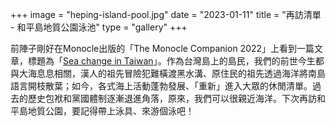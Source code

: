 +++
image = "heping-island-pool.jpg"
date = "2023-01-11"
title = "再訪清單 - 和平島地質公園泳池"
type = "gallery"
+++

前陣子剛好在Monocle出版的「The Monocle Companion 2022」上看到一篇文章，標題為「[Sea change in Taiwan](https://hackmd.io/@yo80105/Bkg3jYjcj)」。作為台灣島上的島民，我們的前世今生都與大海息息相關，漢人的祖先冒險犯難橫渡黑水溝、原住民的祖先透過海洋將南島語言開枝散葉；如今，各式海上活動蓬勃發展、「重新」進入大眾的休閒清單。過去的歷史包袱和黨國體制逐漸退進角落，原來，我們可以很親近海洋。下次再訪和平島地質公園，要記得帶上泳具、來游個泳吧！